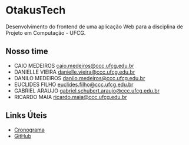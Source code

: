 # OtakusTech

Desenvolvimento do frontend de uma aplicação Web para a disciplina de Projeto em Computação - UFCG.

## Nosso time

- CAIO MEDEIROS caio.medeiros@ccc.ufcg.edu.br
- DANIELLE VIEIRA danielle.vieira@ccc.ufcg.edu.br
- DANILO MEDEIROS danilo.medeiros@ccc.ufcg.edu.br
- EUCLIDES FILHO euclides.filho@ccc.ufcg.edu.br
- GABRIEL ARAUJO gabriel.schubert.araujo@ccc.ufcg.edu.br
- RICARDO MAIA ricardo.maia@ccc.ufcg.edu.br

## Links Úteis

- [Cronograma](https://drive.google.com/file/u/1/d/17yz3jPWm3q5HuHYFEj445J_5yYw_VStk/view?usp=sharing)
- [GitHub](https://github.com/EuclidesRamos/OtakusTech)
